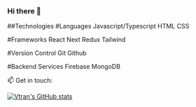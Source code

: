 ### Hi there 👋

##Technologies
#Languages
Javascript/Typescript HTML CSS

#Frameworks
React Next Redux Tailwind

#Version Control
Git Github

#Backend Services
Firebase MongoDB

📫 Get in touch:

[![Vtran's GitHub stats](https://github-readme-stats.vercel.app/api?username=Vtrandev)](https://github.com/Vtrandev/github-readme-stats)

<!--
**Vtrandev/Vtrandev** is a ✨ _special_ ✨ repository because its `README.md` (this file) appears on your GitHub profile.

Here are some ideas to get you started:

- 🔭 I’m currently working on ...
- 🌱 I’m currently learning ...
- 👯 I’m looking to collaborate on ...
- 🤔 I’m looking for help with ...
- 💬 Ask me about ...
- 📫 How to reach me: ...
- 😄 Pronouns: ...
- ⚡ Fun fact: ...
-->
